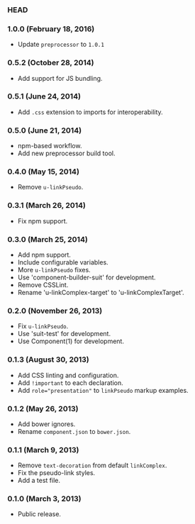 ### HEAD

### 1.0.0 (February 18, 2016)

* Update `preprocessor` to `1.0.1`

### 0.5.2 (October 28, 2014)

* Add support for JS bundling.

### 0.5.1 (June 24, 2014)

* Add `.css` extension to imports for interoperability.

### 0.5.0 (June 21, 2014)

* npm-based workflow.
* Add new preprocessor build tool.

### 0.4.0 (May 15, 2014)

* Remove `u-linkPseudo`.

### 0.3.1 (March 26, 2014)

* Fix npm support.

### 0.3.0 (March 25, 2014)

* Add npm support.
* Include configurable variables.
* More `u-linkPseudo` fixes.
* Use 'component-builder-suit' for development.
* Remove CSSLint.
* Rename 'u-linkComplex-target' to 'u-linkComplexTarget'.

### 0.2.0 (November 26, 2013)

* Fix `u-linkPseudo`.
* Use 'suit-test' for development.
* Use Component(1) for development.

### 0.1.3 (August 30, 2013)

* Add CSS linting and configuration.
* Add `!important` to each declaration.
* Add `role="presentation"` to `linkPseudo` markup examples.

### 0.1.2 (May 26, 2013)

* Add bower ignores.
* Rename `component.json` to `bower.json`.

### 0.1.1 (March 9, 2013)

* Remove `text-decoration` from default `linkComplex`.
* Fix the pseudo-link styles.
* Add a test file.

### 0.1.0 (March 3, 2013)

* Public release.
